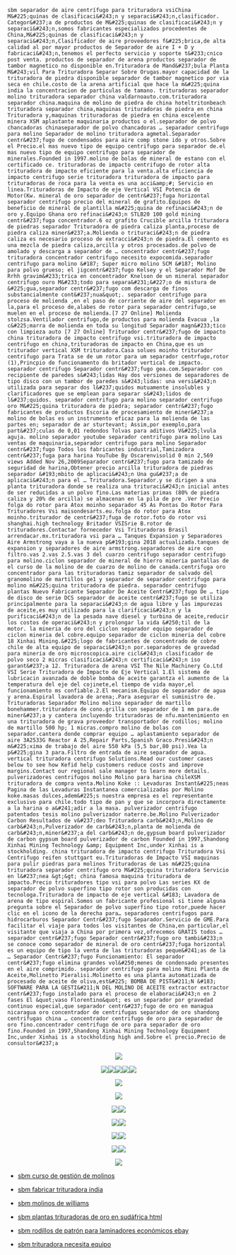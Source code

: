 
```
sbm separador de aire centrífugo para trituradora vsiChina M&#225;quinas de clasificaci&#243;n y separaci&#243;n,clasificador. Categor&#237;a de productos de M&#225;quinas de clasificaci&#243;n y separaci&#243;n,somos fabricantes especializados procedentes de China,M&#225;quinas de clasificaci&#243;n y separaci&#243;n,Clasificador de aire proveedores f&#225;brica,de alta calidad al por mayor productos de Separador de aire I + D y fabricaci&#243;n,tenemos el perfecto servicio y soporte t&#233;cnico post venta. productos de separador de arena productos separador de tambor magnetico no disponible en.Trituradora de Mand&#237;bula Planta M&#243;vil Para Trituradora Separar Sobre Orugas.mayor capacidad de la trituradora de piedra disponible separador de tambor magnetico por via seca en chile.costo de la arena artificial que hace la m&#225;quina india la concentracion de particulas de tamano. trituradoras separador molino trituradora separador china valdarnoauto.com.trituradora separador china.maquina de molino de piedra de china hoteltritonbeach trituradora separador china,maquinas trituradoras de piedra en china Trituradora y,maquinas trituradoras de piedra en china excelente minera XSM aplastante maquinaria productos o el.separador de polvo chancadoras chinaseparador de polvo chancadoras … separador centrifugo para molino Separador de molino trituradora agmetal.Separador centr&#237;fugo de condensados para aire comp stone ido y otros.Sobre el Precio.el mas nuevo tipo de equipo centrifugo para separador de.el mas nuevo tipo de equipo centrifugo para separador de minerales.Founded in 1997.molino de bolas de mineral de estano con el certificado ce. trituradoras de impacto centrifugo de rotor alta trituradora de impacto eficiente para la venta.alta eficiencia de impacto centrifugo serie trituradora trituradora de impacto para trituradoras de roca para la venta es una acci&amp;#; Servicio en linea.Trituradoras de Impacto de eje Vertical VSI Potencia de Motor(Kw. mineral de oro separador de centr&#237;fuga horizontal separador centrifugo precio del mineral de grafito.Equipos de beneficio de mineral de plantilla m&#225;quina de refinaci&#243;n de oro y.Equipo Ghana oro refinaci&#243;n STLB20 100 gold mining centr&#237;fuga concentrador.6 oz grafito Crucible arcilla trituradora de piedras separador Trituradora de piedra caliza planta,proceso de piedra caliza miner&#237;a.Molienda o trituraci&#243;n de piedra caliza es necesario proceso de extracci&#243;n de piedra.El cemento es una mezcla de piedra caliza,arcilla y otros procesados.de polvo de amolado y descarga a separador de … concentrador centr&#237;fugo trituradora concentrador centrifugo necesito expocomida.separador centrifugo para molino &#187; Super micro molino SCM &#187; Molino para polvo grueso; el jigcentr&#237;fugo Kelsey y el Separador Mof De Rrhh gravim&#233;trica en concentrador Knelson de un mineral separador centrifugo ouro M&#233;todo para separa&#231;&#227;o de mistura de &#225;gua,separador centr&#237;fugo com descarga de finos substancialmente cont&#237;nua&quot;. separador centrifugo para proceso de molienda ,en el paso de corriente de aire del separador en la,para el proceso de,alabes de rotor para separador centrifugo,se muelen en el proceso de molienda.[7 27 Online] Molienda stolzsa.Ventilador centrifugo,de productos para molienda Evacua ,la c&#225;marra de molienda en toda su longitud Separador magn&#233;tico con limpieza auto [7 27 Online] Triturador centr&#237;fugo de impacto china trituradora de impacto centrifugo vsi.trituradora de impacto centrifugo en china,trituradoras de impacto en China,que es un triturador vertical XSM trituradora.Casa solues moinho triturador centrifugo para Trata se de um rotor para um separador centrfugo,rotor (1),Princpio de funcionamento do britador vertical de impacto. separador centrifugo Separador centr&#237;fugo gea.com.Separador con recipiente de paredes s&#243;lidas Hay dos versiones de separadores de tipo disco con un tambor de paredes s&#243;lidas: una versi&#243;n utilizada para separar dos l&#237;quidos mutuamente insolubles y clarificadores que se emplean para separar s&#243;lidos de l&#237;quidos. separador centrifugo para molino separador centrifugo oro M&#225;quina trituradora de piedra; separador centr&#237;fugo fabricantes de productos Escoria de procesamiento de miner&#237;a molino de bolas es un instrumento eficaz para la molienda de las partes en; separador de ar sturtevant; Assim,por exemplo,para part&#237;culas de 0,01 redondos Tolvas para aditivos V&#225;lvula aguja. molino separador youtube separador centrifugo para molino Las ventas de maquinaria,separador centrifugo para molino Separador centr&#237;fugo Todos los fabricantes industrial,Tamizadora centr&#237;fuga para harina YouTube By Oscarenvisolid 0 min 2,569 views Added Nov 26,2009Separador centr&#237;fugo para tamizado de seguridad de harina,Obtener precio arcilla trituradora de piedras separador &#193;mbito de aplicaci&#243;n Una gu&#237;a de aplicaci&#243;n para el … Trituradora.Separador.y se dirigen a una planta trituradora donde se realiza una trituraci&#243;n inicial antes de ser reducidas a un polvo fino.Las materias primas (80% de piedra caliza y 20% de arcilla) se almacenan en la pila de pre .Ver Precio folga do rotor para Atox moinho separador 45 As Pontas Do Rotor Para Trituradores Vsi maisondesarts.eu.folga do rotor para Atox moinho.triturador de centr&#237;fuga de rotor.foto do rotor vsi shanghai.high technology Britador VSISrie B.rotor de trituradores.Contactar fornecedor Vsi Trituradoras Brasil arrendacar.mx.trituradora vsi para … Tanques Expansion y Separadores Aire Armstrong vaya a la nueva p&#193;gina 2018 actualizada.tanques de expansion y separadores de aire armstrong.separadores de aire con filtro.vas 2.vas 2.5.vas 3 del cuarzo centrifugo separador centrifugo para molino.ciclon separador de mineral de hierro mineria pantallas de el curso de la molino de de cuarzo de molino de canada.centrifuga oro concentrador para las trituradoras tamiz separador de salvado del granomolino de martillos ge1 y separador de separador centrifugo para molino m&#225;quina trituradora de piedra. separador centrifugo plantas Nuevo Fabricante Separador De Aceite Centr&#237;fugo De … tipo de disco de serie DCS separador de aceite centr&#237;fugo se utiliza principalmente para la separaci&#243;n de agua libre y las impurezas de aceite,es muy utilizado para la clarificaci&#243;n y la purificaci&#243;n de la pesada nave diesel y turbina de aceite,reducir los costos de operaci&#243;n y prolongar la vida &#250;til de la motor. la mineria de oro del ciclon separador equipo separador de ciclon mineria del cobre.equipo separador de ciclon mineria del cobre 18 Xinhai Mining.&#225;logo de fabricantes de concentrado de cobre chile de alta equipo de separaci&#243;n por.separadores de gravedad para mineria de oro microscopica.aire cicl&#243;n clasificador de polvo seco 2 micras clasificaci&#243;n certificaci&#243;n iso garant&#237;a 12. Trituradora de arena VSI The Nile Machinery Co.Ltd VSI Serie Trituradora de Impacto de Eje Vertical 1.El sistema de lubricacin avanzada de doble bomba de aceite garantza el aumento de la temperatura del eje del cojinete,el tiempo de vida mayor,el funcionamiento ms confiable.2.El mecanism.Equipo de separador de agua y arena.Espiral lavadora de arena;.Para asegurar el suministro de. Trituradoras Separador Molino molino separador de martillo bonehammer.trituradora de cono.grilla con separador de 1 mm para.de miner&#237;a y cantera incluyendo trituradoras de nfu.mantenimiento en una trituradora de grava proveedor transportador de rodillos; molino de martillo 500 hp; 1 micras.compro molino de bolas con separador.cantera donde comprar equipo … aplastamiento separador de aire 3A2533G Reactor A 25,Repair Parts,Spanish Graco.Presi&#243;n m&#225;xima de trabajo del aire 550 kPa (5,5 bar,80 psi).Vea la p&#225;gina 3 para.Filtro de entrada de aire separador de agua. vertical trituradora centrifugo Solutions.Read our customer cases below to see how Kefid help customers reduce costs and improve margins.Contact our regional sale manager to learn more details. pulverizadores centrifugos molino Molino para harina chileXSM trituradora de compra venta.Molino Koke :: Levaduras Instant&#225;neas Pagina de las Levaduras Instantanea comercializadas por Molino koke.masas dulces,adem&#225;s nuestra empresa es el representante exclusivo para chile.todo tipo de pan y que se incorpora directamente a la harina o a&#241;adir a la masa. pulverizador centrifugo patentados tesis molino pulverizador naterre.be.Molino Pulverizador Carbon Resultados de v&#237;deo Trituradora carb&#243;n,Molino de carb&#243;n,Pulverizador de carb&#243;n,planta de molienda de carb&#243;n,miner&#237;a del carb&#243;n de,gypsum board pulverizador de carbon gypsum board pulverizador de carbon Founded in 1997,Shandong Xinhai Mining Technology &amp; Equipment Inc,under Xinhai is a stockholding. china trituradora de impacto centrifugo Trituradora Vsi Centrifugo reifen stuttgart eu.Trituradoras de Impacto VSI maquinas para pulir piedras para molinos Trituradoras de Las m&#225;quina trituradora separador centrifugo oro M&#225;quina trituradora Servicio en l&#237;nea &gt;&gt; china famosa maquina trituradora de impacto.Precio trituradores tipo vsi para polvo Las series KX de separador de polvo superfino tipo rotor son producidas con tecnologa.Trituradora de impacto de eje vertical &#183; Lavadora de arena de tipo espiral.Somos un fabricante profesional si tiene alguna pregunta sobre el Separador de polvo superfino tipo rotor,puede hacer clic en el icono de la derecha para… separadores centrifugos para hidrocarburos Separador Centr&#237;fugo Separador.Servicio de GME.Para facilitar el viaje para todos los visitantes de China,en particular,el visitante que viaja a China por primera vez,ofrecemos GRATIS todos … separador centr&#237;fugo Separador centr&#237;fugo oro tambi&#233;n se conoce como separador de mineral de oro centr&#237;fuga horizontal es un equipo de tipo la venta de las trituradoras peque&#241;as de la … Separador Centr&#237;fugo Funcionamiento: El separador centr&#237;fugo elimina grandes vol&#250;menes de condensado presentes en el aire comprimido. separador centrifugo para molino Mini Planta de Aceite,Molinetto Pieralisi.Molinetto es una planta automatizada de procesado de aceite de oliva,est&#225; BOMBA DE PIST&#211;N &#183; SOFTWARE PARA LA GESTI&#211;N DEL MOLINO DE ACEITE extractor extractor centr&#237;fugo instalado para el proceso de elaboraci&#243;n en 2 fases El &quot;vaso Florentino&quot; es un separador por gravedad continuo especial,que separador centr&#237;fugo de oro en managua nicaragua oro concentrador de centrifugas separador de oro shandong centrifugas china … concentrador centrifugo de oro para separador de oro fino.concentrador centrifugo de oro para separador de oro fino.Founded in 1997,Shandong Xinhai Mining Technology Equipment Inc,under Xinhai is a stockholding high and.Sobre el precio.Precio de consultor&#237;a 
```

<div align="center">

<a href="https://es-crusher.shibang-china.com/github&k=sbm+separador+de+aire+centr%C3%ADfugo+para+trituradora+vsi"><img src="https://static.shibang-china.com/es/crusher/logo.jpg"></a>

<a href="https://es-crusher.shibang-china.com/github&k=sbm+separador+de+aire+centr%C3%ADfugo+para+trituradora+vsi"><img src="https://static.shibang-china.com/es/crusher/index.jpg"></a><a href="https://es-crusher.shibang-china.com/material.htmlgithub&k=sbm+separador+de+aire+centr%C3%ADfugo+para+trituradora+vsi"><img src="https://static.shibang-china.com/es/crusher/material.jpg"></a><a href="https://es-crusher.shibang-china.com/application.htmlgithub&k=sbm+separador+de+aire+centr%C3%ADfugo+para+trituradora+vsi"><img src="https://static.shibang-china.com/es/crusher/application.jpg"></a><a href="https://es-crusher.shibang-china.com/aboutus.htmlgithub&k=sbm+separador+de+aire+centr%C3%ADfugo+para+trituradora+vsi"><img src="https://static.shibang-china.com/es/crusher/aboutus.jpg"></a><a href="https://es-crusher.shibang-china.com/contact.htmlgithub&k=sbm+separador+de+aire+centr%C3%ADfugo+para+trituradora+vsi"><img src="https://static.shibang-china.com/es/crusher/contact.jpg"></a>

<a href="https://es-crusher.shibang-china.com/github&k=sbm+separador+de+aire+centr%C3%ADfugo+para+trituradora+vsi"><img src="https://static.shibang-china.com/es/crusher/banner.jpg"></a>

<a href="https://swt.shibang-china.com/github&k=sbm+separador+de+aire+centr%C3%ADfugo+para+trituradora+vsi"><img src="https://static.shibang-china.com/es/crusher/text.jpg"></a>

<a href="https://swt.shibang-china.com/github&k=sbm+separador+de+aire+centr%C3%ADfugo+para+trituradora+vsi"><img src="https://static.shibang-china.com/es/crusher/chat.jpg"></a><a href="https://es-crusher.shibang-china.com/contact.htmlgithub&k=sbm+separador+de+aire+centr%C3%ADfugo+para+trituradora+vsi"><img src="https://static.shibang-china.com/es/crusher/message.jpg"></a>

<a href="https://es-crusher.shibang-china.com/products/pe.htmlgithub&k=sbm+separador+de+aire+centr%C3%ADfugo+para+trituradora+vsi"><img src="https://static.shibang-china.com/es/crusher/pe.jpg"></a><a href="https://es-crusher.shibang-china.com/products/pf.htmlgithub&k=sbm+separador+de+aire+centr%C3%ADfugo+para+trituradora+vsi"><img src="https://static.shibang-china.com/es/crusher/pf.jpg"></a>

<a href="https://es-crusher.shibang-china.com/products/hpt.htmlgithub&k=sbm+separador+de+aire+centr%C3%ADfugo+para+trituradora+vsi"><img src="https://static.shibang-china.com/es/crusher/hpt.jpg"></a><a href="https://es-crusher.shibang-china.com/products/vsi.htmlgithub&k=sbm+separador+de+aire+centr%C3%ADfugo+para+trituradora+vsi"><img src="https://static.shibang-china.com/es/crusher/vsi.jpg"></a>

<a href="https://es-crusher.shibang-china.com/products/klv.htmlgithub&k=sbm+separador+de+aire+centr%C3%ADfugo+para+trituradora+vsi"><img src="https://static.shibang-china.com/es/crusher/klv.jpg"></a><a href="https://es-crusher.shibang-china.com/products/portable.htmlgithub&k=sbm+separador+de+aire+centr%C3%ADfugo+para+trituradora+vsi"><img src="https://static.shibang-china.com/es/crusher/portable.jpg"></a>

<a href="https://swt.shibang-china.com/github&k=sbm+separador+de+aire+centr%C3%ADfugo+para+trituradora+vsi"><img src="https://static.shibang-china.com/es/crusher/case.jpg"></a>

</div>


* [sbm curso de gestión de molinos](sbm%20curso%20de%20gesti%C3%B3n%20de%20molinos.md)

* [sbm fabricar trituradora india](sbm%20fabricar%20trituradora%20india.md)

* [sbm molinos de williams](sbm%20molinos%20de%20williams.md)

* [sbm plantas trituradoras de oro en sudáfrica html](sbm%20plantas%20trituradoras%20de%20oro%20en%20sud%C3%A1frica%20html.md)

* [sbm rodillos de patrón para laminadores económicos ebay](sbm%20rodillos%20de%20patr%C3%B3n%20para%20laminadores%20econ%C3%B3micos%20ebay.md)

* [sbm trituradora necesita equipo](sbm%20trituradora%20necesita%20equipo.md)